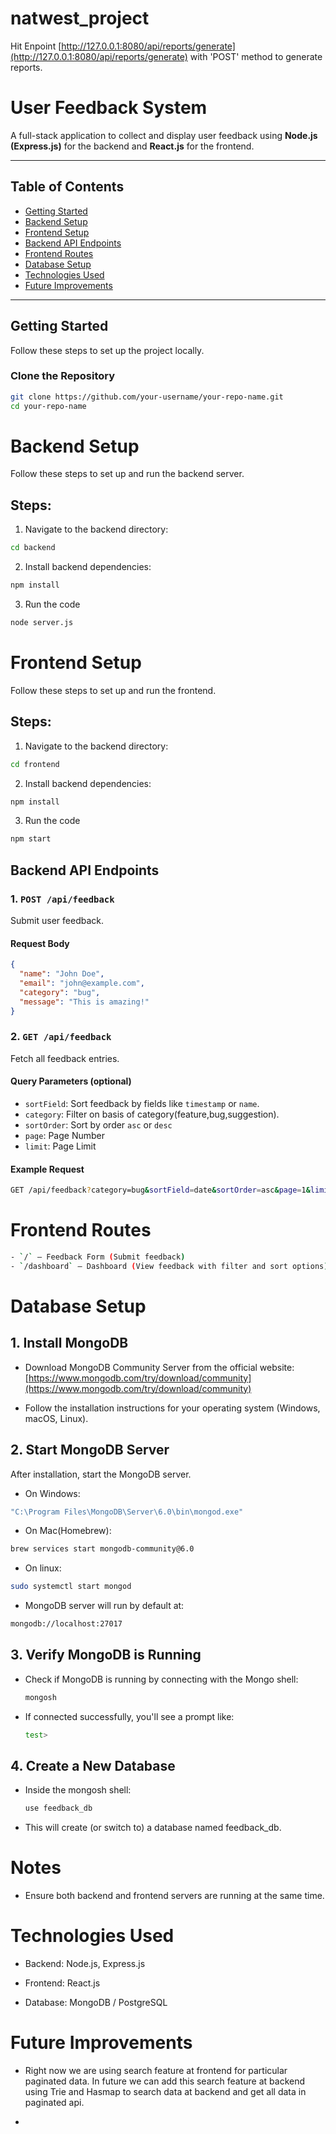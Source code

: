 # natwest_project

Hit Enpoint [http://127.0.0.1:8080/api/reports/generate](http://127.0.0.1:8080/api/reports/generate) with 'POST' method to generate reports.

# User Feedback System

A full-stack application to collect and display user feedback using **Node.js (Express.js)** for the backend and **React.js** for the frontend.

---

## Table of Contents

- [Getting Started](#getting-started)
- [Backend Setup](#backend-setup)
- [Frontend Setup](#frontend-setup)
- [Backend API Endpoints](#backend-api-endpoints)
- [Frontend Routes](#frontend-routes)
- [Database Setup](#database-setup)
- [Technologies Used](#technologies-used)
- [Future Improvements](#future-improvemts)

---

## Getting Started

Follow these steps to set up the project locally.

### Clone the Repository

```bash
git clone https://github.com/your-username/your-repo-name.git
cd your-repo-name
```

# Backend Setup

Follow these steps to set up and run the backend server.

## Steps:

1. Navigate to the backend directory:

```bash
cd backend
```

2. Install backend dependencies:

```bash
npm install
```

3. Run the code

```bash
node server.js
```

# Frontend Setup

Follow these steps to set up and run the frontend.

## Steps:

1. Navigate to the backend directory:

```bash
cd frontend
```

2. Install backend dependencies:

```bash
npm install
```

3. Run the code

```bash
npm start
```


## Backend API Endpoints

### 1. `POST /api/feedback`
Submit user feedback.

#### Request Body

```json
{
  "name": "John Doe",
  "email": "john@example.com",
  "category": "bug",
  "message": "This is amazing!"
}
```

### 2. `GET /api/feedback`
Fetch all feedback entries.

#### Query Parameters (optional)

- `sortField`: Sort feedback by fields like `timestamp` or `name`.
- `category`: Filter on basis of category(feature,bug,suggestion).
- `sortOrder`: Sort by order `asc` or `desc`
- `page`: Page Number
- `limit`: Page Limit

#### Example Request

```bash
GET /api/feedback?category=bug&sortField=date&sortOrder=asc&page=1&limit=10
```


# Frontend Routes

```bash
- `/` — Feedback Form (Submit feedback)
- `/dashboard` — Dashboard (View feedback with filter and sort options)
```

# Database Setup

## 1. Install MongoDB

- Download MongoDB Community Server from the official website:  
  [https://www.mongodb.com/try/download/community](https://www.mongodb.com/try/download/community)

- Follow the installation instructions for your operating system (Windows, macOS, Linux).

## 2. Start MongoDB Server

After installation, start the MongoDB server.

- On Windows:

```bash
"C:\Program Files\MongoDB\Server\6.0\bin\mongod.exe"
```

- On Mac(Homebrew):

```bash
brew services start mongodb-community@6.0
```

- On linux:

```bash
sudo systemctl start mongod
```

- MongoDB server will run by default at:

```bash
mongodb://localhost:27017
```

## 3. Verify MongoDB is Running

- Check if MongoDB is running by connecting with the Mongo shell:

  ```bash
  mongosh
  ```

- If connected successfully, you'll see a prompt like:

  ```bash
  test>
  ```

## 4. Create a New Database

- Inside the mongosh shell:

  ```bash
  use feedback_db
  ```

- This will create (or switch to) a database named feedback_db.

# Notes

- Ensure both backend and frontend servers are running at the same time.

# Technologies Used

- Backend: Node.js, Express.js

- Frontend: React.js

- Database: MongoDB / PostgreSQL

# Future Improvements

- Right now we are using search feature at frontend for particular paginated data. In future we can add this search feature at backend using Trie and Hasmap to search data at backend and get all data in paginated api.

- 











